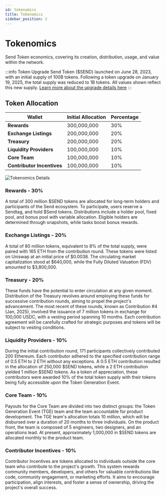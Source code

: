 ```yaml
---
id: tokenomics
title: Tokenomics
sidebar_position: 2
---
```


# Tokenomics

Send Token economics, covering its creation, distribution, usage, and value within the network.

:::info Token Upgrade
Send Token ($SEND) launched on June 28, 2023, with an initial supply of 100B tokens. Following a token upgrade on January 19, 2025, the total supply was reduced to 1B tokens. All values shown reflect this new supply. [Learn more about the upgrade details here](/send-token/upgrade)
:::

## Token Allocation

| Wallet | Initial Allocation | Percentage |
|--------|-------------------|------------|
| **Rewards** | 300,000,000 | 30% |
| **Exchange Listings** | 200,000,000 | 20% |
| **Treasury** | 200,000,000 | 20% |
| **Liquidity Providers** | 100,000,000 | 10% |
| **Core Team** | 100,000,000 | 10% |
| **Contributor Incentives** | 100,000,000 | 10% |

![Tokenomics Details](/img/tokenomics.png)

### **Rewards - 30%**
A total of 300 million $SEND tokens are allocated for long-term holders and participants of the Send ecosystem. To participate, users reserve a Sendtag, and hold $Send tokens. Distributions include a holder pool, fixed pool, and bonus pool with variable allocation. Eligible holders are determined through snapshots, while tasks boost bonus rewards.

### **Exchange Listings - 20%**
A total of 80 million tokens, equivalent to 8% of the total supply, were paired with 165 ETH from the contribution round. These tokens were listed on Uniswap at an initial price of $0.0038. The circulating market capitalization stood at $640,000, while the Fully Diluted Valuation (FDV) amounted to $3,800,000.

### **Treasury - 20%**
These funds have the potential to enter circulation at any given moment. Distribution of the Treasury revolves around employing these funds for successive contribution rounds, aiming to propel the project's advancement. The most recent of these rounds, known as Contribution #4 (Jan, 2025), involved the issuance of 7 million tokens in exchange for 100,000 USDC, with a vesting period spanning 10 months. Each contribution agreement will be carefully crafted for strategic purposes and tokens will be subject to vesting conditions.

### **Liquidity Providers - 10%**
During the initial contribution round, 171 participants collectively contributed 200 Ethereum. Each contributor adhered to the specified contribution range of 0.5 ETH to 2 ETH without any exceptions. A 0.5 ETH contribution resulted in the allocation of 250,000 $SEND tokens, while a 2 ETH contribution yielded 1 million $SEND tokens. As a token of appreciation, these contributors were awarded 10% of the total token supply with their tokens being fully accessible upon the Token Generation Event.

### **Core Team - 10%**
Payouts for the Core Team are divided into two distinct groups: the Token Generation Event (TGE) team and the team accountable for product development. The TGE team's allocation totals 10 million, which will be disbursed over a duration of 20 months to three individuals. On the product front, the team is composed of 5 engineers, two designers, and an operations lead. At present, approximately 1,000,000 in $SEND tokens are allocated monthly to the product team.

### **Contributor Incentives - 10%**
Contributor Incentives are tokens allocated to individuals outside the core team who contribute to the project's growth. This system rewards community members, developers, and others for valuable contributions like code, community engagement, or marketing efforts. It aims to encourage participation, align interests, and foster a sense of ownership, driving the project's overall success.